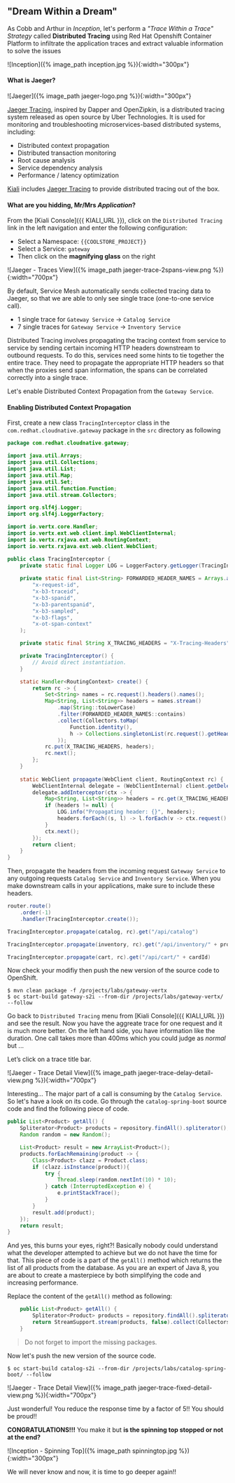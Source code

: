 ## "Dream Within a Dream"

As Cobb and Arthur in *Inception*, let's perform a *"Trace Within a Trace" Strategy* called **Distributed Tracing** using Red Hat Openshift Container Platform to infiltrate the application traces and extract valuable information to solve the issues

![Inception]({% image_path inception.jpg %}){:width="300px"}

#### What is Jaeger?

![Jaeger]({% image_path jaeger-logo.png %}){:width="300px"}

[Jaeger Tracing](https://www.jaegertracing.io), inspired by Dapper and OpenZipkin, is a distributed tracing system released as open source by Uber Technologies. It is used for monitoring and troubleshooting microservices-based distributed systems, including:

* Distributed context propagation
* Distributed transaction monitoring
* Root cause analysis
* Service dependency analysis
* Performance / latency optimization

[Kiali](https://www.kiali.io) includes [Jaeger Tracing](https://www.jaegertracing.io) to provide distributed tracing out of the box.

#### What are you hidding, Mr/Mrs *Application*?

From the [Kiali Console]({{ KIALI_URL }}), click on the `Distributed Tracing` link in the left navigation and enter the following configuration:

 * Select a Namespace: `{{COOLSTORE_PROJECT}}`
 * Select a Service: `gateway`
 * Then click on the **magnifying glass** on the right

![Jaeger - Traces View]({% image_path jaeger-trace-2spans-view.png %}){:width="700px"}

By default, Service Mesh automatically sends collected tracing data to Jaeger, so that we are able to only see single trace (one-to-one service call).

* 1 single trace for `Gateway Service` -> `Catalog Service`
* 7 single traces for `Gateway Service` -> `Inventory Service`

Distributed Tracing involves propagating the tracing context from service to service by sending certain incoming HTTP headers downstream to outbound requests. To do this, services need some hints to tie together the entire trace.
They need to propagate the appropriate HTTP headers so that when the proxies send span information, the spans can be correlated correctly into a single trace.

Let's enable Distributed Context Propagation from the `Gateway Service`.

#### Enabling Distributed Context Propagation

First, create a new class `TracingInterceptor` class in the `com.redhat.cloudnative.gateway` package in the `src` directory as following

~~~java
package com.redhat.cloudnative.gateway;

import java.util.Arrays;
import java.util.Collections;
import java.util.List;
import java.util.Map;
import java.util.Set;
import java.util.function.Function;
import java.util.stream.Collectors;

import org.slf4j.Logger;
import org.slf4j.LoggerFactory;

import io.vertx.core.Handler;
import io.vertx.ext.web.client.impl.WebClientInternal;
import io.vertx.rxjava.ext.web.RoutingContext;
import io.vertx.rxjava.ext.web.client.WebClient;

public class TracingInterceptor {
    private static final Logger LOG = LoggerFactory.getLogger(TracingInterceptor.class);
    
    private static final List<String> FORWARDED_HEADER_NAMES = Arrays.asList(
        "x-request-id",
        "x-b3-traceid",
        "x-b3-spanid",
        "x-b3-parentspanid",
        "x-b3-sampled",
        "x-b3-flags",
        "x-ot-span-context"
    );

    private static final String X_TRACING_HEADERS = "X-Tracing-Headers";

    private TracingInterceptor() {
        // Avoid direct instantiation.
    }

    static Handler<RoutingContext> create() {
        return rc -> {
            Set<String> names = rc.request().headers().names();
            Map<String, List<String>> headers = names.stream()
                .map(String::toLowerCase)
                .filter(FORWARDED_HEADER_NAMES::contains)
                .collect(Collectors.toMap(
                    Function.identity(),
                    h -> Collections.singletonList(rc.request().getHeader(h))
                ));
            rc.put(X_TRACING_HEADERS, headers);
            rc.next();
        };
    }
    
    static WebClient propagate(WebClient client, RoutingContext rc) {
        WebClientInternal delegate = (WebClientInternal) client.getDelegate();
        delegate.addInterceptor(ctx -> {
            Map<String, List<String>> headers = rc.get(X_TRACING_HEADERS);
            if (headers != null) {
                LOG.info("Propagating header: {}", headers);
                headers.forEach((s, l) -> l.forEach(v -> ctx.request().putHeader(s, v)));
            }
            ctx.next();
        });
        return client;
    }
}
~~~

Then, propagate the headers from the incoming request `Gateway Service` to any outgoing requests `Catalog Service` and `Inventory Service`. When you make downstream calls in your applications, make sure to include these headers.

~~~java
router.route()
    .order(-1)
    .handler(TracingInterceptor.create());

TracingInterceptor.propagate(catalog, rc).get("/api/catalog")

TracingInterceptor.propagate(inventory, rc).get("/api/inventory/" + product.getString("itemId"))

TracingInterceptor.propagate(cart, rc).get("/api/cart/" + cardId)

~~~

Now check your modifiy then push the new version of the source code to OpenShift.

~~~shell
$ mvn clean package -f /projects/labs/gateway-vertx
$ oc start-build gateway-s2i --from-dir /projects/labs/gateway-vertx/ --follow
~~~

Go back to `Distributed Tracing` menu from [Kiali Console]({{ KIALI_URL }}) and see the result.
Now you have the aggreate trace for one request and it is much more better.
On the left hand side, you have information like the duration.
One call takes more than 400ms which you could judge as *normal* but ...

Let’s click on a trace title bar.

![Jaeger - Trace Detail View]({% image_path jaeger-trace-delay-detail-view.png %}){:width="700px"}

Interesting... The major part of a call is consuming by the `Catalog Service`.
So let's have a look on its code. 
Go through the `catalog-spring-boot` source code and find the following piece of code.

~~~java
public List<Product> getAll() {
    Spliterator<Product> products = repository.findAll().spliterator();
    Random random = new Random();

    List<Product> result = new ArrayList<Product>();
    products.forEachRemaining(product -> {
        Class<Product> clazz = Product.class;
        if (clazz.isInstance(product)){
            try {
                Thread.sleep(random.nextInt(10) * 10);
            } catch (InterruptedException e) {
                e.printStackTrace();
            }
        }
        result.add(product);
    });
    return result;
}
~~~

And yes, this burns your eyes, right?! Basically nobody could understand what the developer attempted to achieve but we do not have the time for that.
This piece of code is a part of the `getAll()` method which returns the list of all products from the database. 
As you are an expert of Java 8, you are about to create a masterpiece by both simplifying the code and increasing performance. 

Replace the content of the `getAll()` method as following:

~~~java
    public List<Product> getAll() {
        Spliterator<Product> products = repository.findAll().spliterator();
        return StreamSupport.stream(products, false).collect(Collectors.toList());
    }
~~~

> Do not forget to import the missing packages.

Now let's push the new version of the source code.

~~~shell
$ oc start-build catalog-s2i --from-dir /projects/labs/catalog-spring-boot/ --follow
~~~

![Jaeger - Trace Detail View]({% image_path jaeger-trace-fixed-detail-view.png %}){:width="700px"}

Just wonderful! You reduce the response time by a factor of 5!! You should be proud!!

**CONGRATULATIONS!!!** You make it but **is the spinning top stopped or not at the end?**

![Inception - Spinning Top]({% image_path spinningtop.jpg %}){:width="300px"}

We will never know and now, it is time to go deeper again!!
